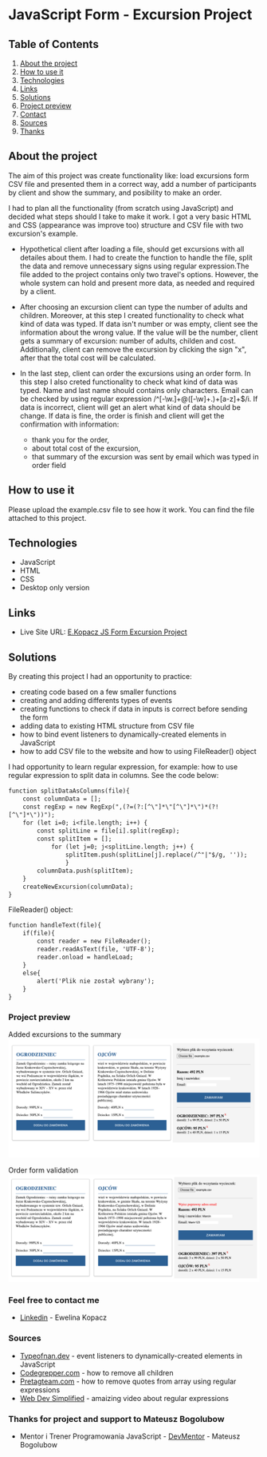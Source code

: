 # JavaScript Form - Excursion Project

## Table of Contents
1. [About the project](#about-the-project)
2. [How to use it](#how-to-use-it)
3. [Technologies](#technologies)
4. [Links](#links)
5. [Solutions](#solutions)
6. [Project preview](#project-preview)
7. [Contact](#feel-free-to-contact-me)
8. [Sources](#sources)
9. [Thanks](#thanks-for-project-and-support-to-Mateusz-Bogolubow)


## About the project
The aim of this project was create functionality like: load excursions form CSV file and presented them in a correct way, add a number of participants by client and show the summary, and posibility to make an order.

I had to plan all the functionality (from scratch using JavaScript) and decided what steps should I take to make it work. I got a very basic HTML and CSS (appearance was improve too) structure and CSV file with two excursion's example.

* Hypothetical client after loading a file, should get excursions with all detailes about them. I had to create the function to handle the file, split the data and remove unnecessary signs using regular expression.The file added to the project contains only two travel's options. However, the whole system can hold and present more data, as needed and required by a client.

* After choosing an excursion client can type the number of adults and children. Moreover, at this step I created functionality to check what kind of data was typed. If data isn't number or was empty, client see the information about the wrong value. If the value will be the number, client gets a summary of excursion: number of adults, childen and cost. Additionally, client can remove the excursion by clicking the sign "x", after that the total cost will be calculated.

* In the last step, client can order the excursions using an order form. In this step I also creted functionality to check what kind of data was typed. Name and last name should contains only characters. Email can be checked by using regular expression /^[-\w.]+@([-\w]+.)+[a-z]+$/i. If data is incorrect, client will get an alert what kind of data should be change. If data is fine, the order is finish and client will get the confirmation with information:
    * thank you for the order,
    * about total cost of the excursion,
    * that summary of the excursion was sent by email which was typed in order field


## How to use it
Please upload the example.csv file to see how it work. You can find the file attached to  this project.

## Technologies
* JavaScript
* HTML
* CSS
* Desktop only version

## Links
* Live Site URL: [E.Kopacz JS Form Excursion Project](https://ekopacz-js-form-project.netlify.app)

## Solutions
By creating this project I had an opportunity to practice:
* creating code based on a few smaller functions
* creating and adding differents types of events
* creating functions to check if data in inputs is correct before sending the form
* adding data to existing HTML structure from CSV file
* how to bind event listeners to dynamically-created elements in JavaScript
* how to add CSV file to the website and how to using FileReader() object

I had opportunity to learn regular expression, for example: how to use regular expression to split data in columns. See the code below:

```
function splitDataAsColumns(file){
    const columnData = [];
    const regExp = new RegExp(",(?=(?:[^\"]*\"[^\"]*\")*(?![^\"]*\"))");
    for (let i=0; i<file.length; i++) {
        const splitLine = file[i].split(regExp);
        const splitItem = [];
            for (let j=0; j<splitLine.length; j++) {
                splitItem.push(splitLine[j].replace(/^"|"$/g, ''));
                }
        columnData.push(splitItem);
    }
    createNewExcursion(columnData);
}
```

FileReader() object:

```
function handleText(file){
    if(file){
        const reader = new FileReader();
        reader.readAsText(file, 'UTF-8');
        reader.onload = handleLoad;
    }
    else{
        alert('Plik nie został wybrany');
    }
}
```
### Project preview
Added excursions to the summary
![Project-preview](./assets/preview/screen1.png)

Order form validation
![Project-preview](./assets/preview/screen2.png)

### Feel free to contact me
* [Linkedin](https://www.linkedin.com/in/ewelina-kopacz-929559100/) - Ewelina Kopacz

### Sources
* [Typeofnan.dev](https://typeofnan.dev/how-to-bind-event-listeners-on-dynamically-created-elements-in-javascript/) - event listeners to dynamically-created elements in JavaScript
* [Codegrepper.com](https://www.codegrepper.com/code-examples/javascript/REMOVE+all+children+from+div+javascript) - how to remove all children
* [Pretagteam.com](https://pretagteam.com/question/remove-quotes-from-array-javascript) - how to remove quotes from array using regular expressions
* [Web Dev Simplified](https://www.youtube.com/watch?v=rhzKDrUiJVk&t=113s) - amaizing video about regular expressions

### Thanks for project and support to Mateusz Bogolubow
* Mentor i Trener Programowania JavaScript - [DevMentor](https://devmentor.pl/) - Mateusz Bogolubow